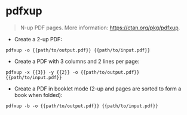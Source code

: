 # pdfxup

> N-up PDF pages.
> More information: <https://ctan.org/pkg/pdfxup>.

- Create a 2-up PDF:

`pdfxup -o {{path/to/output.pdf}} {{path/to/input.pdf}}`

- Create a PDF with 3 columns and 2 lines per page:

`pdfxup -x {{3}} -y {{2}} -o {{path/to/output.pdf}} {{path/to/input.pdf}}`

- Create a PDF in booklet mode (2-up and pages are sorted to form a book when folded):

`pdfxup -b -o {{path/to/output.pdf}} {{path/to/input.pdf}}`
